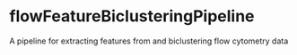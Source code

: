 # flowFeatureBiclusteringPipeline
A pipeline for extracting features from and biclustering flow cytometry data
